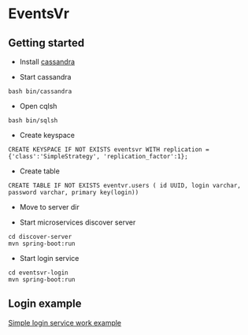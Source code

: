 # EventsVr

## Getting started

* Install [cassandra](http://cassandra.apache.org/download/)

* Start cassandra

```
bash bin/cassandra

```

* Open cqlsh

```
bash bin/sqlsh
```

* Create keyspace

```
CREATE KEYSPACE IF NOT EXISTS eventsvr WITH replication = {'class':'SimpleStrategy', 'replication_factor':1};

```

* Create table

```
CREATE TABLE IF NOT EXISTS eventvr.users ( id UUID, login varchar, password varchar, primary key(login))
```

* Move to server dir

* Start microservices discover server

```
cd discover-server
mvn spring-boot:run
```

* Start login service

```
cd eventsvr-login
mvn spring-boot:run
```

## Login example

[Simple login service work example](https://asciinema.org/a/a08yI0znBHdBgXNFNvRcyhrPG)
